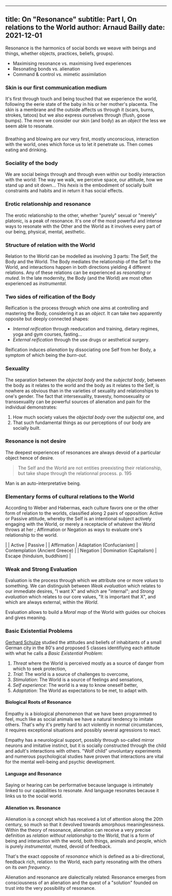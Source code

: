 ------------
title: On "Resonance"
subtitle: Part I, On relations to the World
author: Arnaud Bailly
date: 2021-12-01
------------


Resonance is the harmonics of social bonds we weave with beings and things, whether objects, practices, beliefs, groups).
  * Maximising resonance vs. maximising lived experiences
  * Resonating bonds vs. alienation
  * Command & control vs. mimetic assimilation

### Skin is our first communication medium

It's first through touch and being touched that we experience the world, following the eerie state of the baby in his or her mother's placenta. The skin is a membrane and the outside affects us through it (scars, burns, strokes, tatoos) but we also express ourselves through (flush, goose bumps). The more we consider our skin (and body) as an _object_ the less we seem able to resonate.

###

Breathing and blowing are our very first, mostly unconscious, interaction with the world, ones which force us to let it penetrate us. Then comes eating and drinking.

### Sociality of the body

We are social beings through and through even within our bodily interaction with the world: The way we walk, we perceive space, our attitude, how we stand up and sit down... This _hexis_ is the embodiment of socially built constraints and habits and in return it has social effects.

### Erotic relationship and resonance

The erotic relationship to the other, whether "purely" sexual or "merely" platonic, is a peak of resonance. It's one of the most powerful and intense ways to resonate with the Other and the World as it involves every part of our being, physical, mental, aesthetic.

### Structure of relation with the World

Relation to the World can be modelled as involving 3 parts: The Self, the Body and the World.
The Body mediates the relationship of the Self to the World, and interactions happen in both directions yielding 4 different relations. Any of these relations can be experienced as _resonating_ or _muted_. In the late modernity, the Body (and the World) are most often experienced as _instrumental_.

### Two sides of reification of the Body

Reification is the process through which one aims at controlling and mastering the Body, considering it as an _object_. It can take two apparently opposite but deeply connected shapes:

* _Internal reification_ through reeducation and training, dietary regimes, yoga and gym courses, fasting...
* _External reification_ through the use drugs or aesthetical surgery.

Reification induces _alienation_ by dissociating one Self from her Body, a symptom of which being the _burn-out_.

### Sexuality

The separation between the _objectal body_ and the _subjectal body_, between the body as it relates to the world and the body as it relates to the Self, is nowhere as obvious than in the varieties of sexuality and relationships to one's gender. The fact that intersexuality, travesty, homosexuality or transsexuality can be powerful sources of alienation and pain for the individual demonstrates:
  1.  How much society values the _objectal body_ over the _subjectal_ one, and
  2.  That such fundamental things as our perceptions of our body are socially built.

### Resonance is not desire

The deepest experiences of resonances are always devoid of a particular object hence of desire.

> The Self and the World are not entities preexisting their relationship, but take shape through the relationnal process.
> p. 195

Man is an auto-interpretative being.

### Elementary forms of cultural relations to the World

According to Weber and Habermas, each culture favors one or the other form of relation to the worlds, classified along 2 pairs of opposition: Active or Passive attitude, whereby the Self is an intentional subject actively engaging with the World, or merely a receptacle of whatever the World throws at her ; Affirmation or Negation as ways to evaluate one's relationship to the world.

|             | Active                    | Passive                        |
| Affirmation | Adaptation (Confucianism) | Contemplation (Ancient Greece) |
| Negation    | Domination (Capitalism)   | Escape (hinduism, buddhism)    |

### Weak and Strong Evaluation

Evaluation is the process through which we attribute one or more _values_ to something.
We can distinguish between _Weak evaluation_ which relates to our immediate desires, "I want X" and which are "internal"; and _Strong evaluation_ which relates to our core values, "It is important that X", and which are always external, within the _World_.

Evaluation allows to build a _Moral map_ of the World with guides our choices and gives meaning.

### Basic Existential Problems

[Gerhard Schulze](http://www.gerhardschulze.de/) studied the attitudes and beliefs of inhabitants of a small German city in the 80's and proposed 5 classes identifiying each attitude with what he calls a _Basic Existential Problem_:

1. _Threat_ where the World is perceived mostly as a source of danger from which to seek protection,
2. _Trial_: The world is a source of challenges to overcome,
3. _Stimulation_: The World is a source of feelings and sensations,
4. _Self experience_: The world is a way to know oneself better,
5. _Adaptation_: The World as expectations to be met, to adapt with.

#### Biological Roots of Resonance

Empathy is a biological phenomenon that we have been programmed to feel, much like as social animals we have a natural tendency to imitate others. That's why it's pretty hard to act violently in normal circumstances, it requires exceptional situations and possibly several agressions to react.

Empathy has a neurological support, possibly through so-called mirror neurons and imitative instinct, but it is socially constructed through the child and adult's interactions with others. "Wolf child" unvoluntary experiments and numerous psychological studies have proven that interactions are vital for the mental well-being and psychic development.

#### Language and Resonance

Saying or hearing can be performative because language is intimately linked to our capabilities to resonate. And language resonates because it links us to the social world.

#### Alienation vs. Resonance

Alienation is a concept which has received a lot of attention along the 20th century, so much so that it devolved towards amorphous meaninglessness. Within the theory of resonance, alienation can receive a very precise definition as _relation without relationship_ to the World, that is a form of being and interaction with the world, both things, animals and people, which is purely _instrumental_, muted, devoid of feedback.

That's the exact opposite of _resonance_ which is defined as a bi-directional, feedback rich, relation to the World, each party resonating with the others on its _own frequency_.

Alienation and resonance are dialectically related: Resonance emerges from consciousness of an alienation and the quest of a "solution" founded on trust into the very possibility of resonance.
